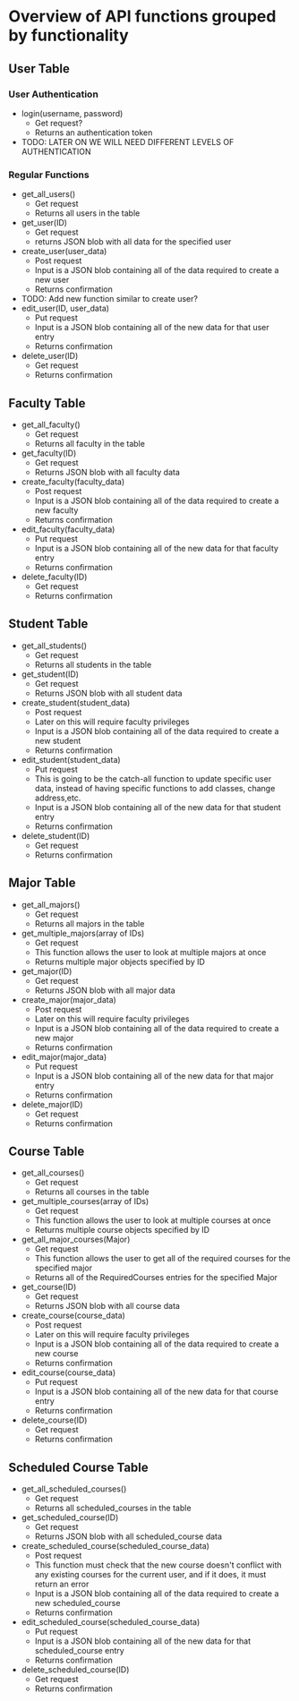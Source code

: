 # Overview of API functions grouped by functionality

## User Table
### User Authentication
- login(username, password)
    - Get request?
    - Returns an authentication token
- TODO: LATER ON WE WILL NEED DIFFERENT LEVELS OF AUTHENTICATION

### Regular Functions
- get_all_users()
    - Get request
    - Returns all users in the table
- get_user(ID)
    - Get request
    - returns JSON blob with all data for the specified user
- create_user(user_data)
    - Post request
    - Input is a JSON blob containing all of the data required to create a new user
    - Returns confirmation
- TODO: Add new function similar to create user?
- edit_user(ID, user_data)
    - Put request
    - Input is a JSON blob containing all of the new data for that user entry
    - Returns confirmation
- delete_user(ID)
    - Get request
    - Returns confirmation

## Faculty Table
- get_all_faculty()
    - Get request
    - Returns all faculty in the table
- get_faculty(ID)
    - Get request
    - Returns JSON blob with all faculty data
- create_faculty(faculty_data)
    - Post request
    - Input is a JSON blob containing all of the data required to create a new faculty
    - Returns confirmation
- edit_faculty(faculty_data)
    - Put request
    - Input is a JSON blob containing all of the new data for that faculty entry
    - Returns confirmation
- delete_faculty(ID)
    - Get request
    - Returns confirmation

## Student Table
- get_all_students()
    - Get request
    - Returns all students in the table
- get_student(ID)
    - Get request
    - Returns JSON blob with all student data
- create_student(student_data)
    - Post request
    - Later on this will require faculty privileges
    - Input is a JSON blob containing all of the data required to create a new student
    - Returns confirmation
- edit_student(student_data)
    - Put request
    - This is going to be the catch-all function to update specific user data, instead of having specific functions to add classes, change address,etc.
    - Input is a JSON blob containing all of the new data for that student entry
    - Returns confirmation
- delete_student(ID)
    - Get request
    - Returns confirmation

## Major Table
- get_all_majors()
    - Get request
    - Returns all majors in the table
- get_multiple_majors(array of IDs)
    - Get request
    - This function allows the user to look at multiple majors at once
    - Returns multiple major objects specified by ID
- get_major(ID)
    - Get request
    - Returns JSON blob with all major data
- create_major(major_data)
    - Post request
    - Later on this will require faculty privileges
    - Input is a JSON blob containing all of the data required to create a new major
    - Returns confirmation
- edit_major(major_data)
    - Put request
    - Input is a JSON blob containing all of the new data for that major entry
    - Returns confirmation
- delete_major(ID)
    - Get request
    - Returns confirmation

## Course Table
- get_all_courses()
    - Get request
    - Returns all courses in the table
- get_multiple_courses(array of IDs)
    - Get request
    - This function allows the user to look at multiple courses at once
    - Returns multiple course objects specified by ID
- get_all_major_courses(Major)
    - Get request
    - This function allows the user to get all of the required courses for the specified major
    - Returns all of the RequiredCourses entries for the specified Major
- get_course(ID)
    - Get request
    - Returns JSON blob with all course data
- create_course(course_data)
    - Post request
    - Later on this will require faculty privileges
    - Input is a JSON blob containing all of the data required to create a new course
    - Returns confirmation
- edit_course(course_data)
    - Put request
    - Input is a JSON blob containing all of the new data for that course entry
    - Returns confirmation
- delete_course(ID)
    - Get request
    - Returns confirmation

## Scheduled Course Table
- get_all_scheduled_courses()
    - Get request
    - Returns all scheduled_courses in the table
- get_scheduled_course(ID)
    - Get request
    - Returns JSON blob with all scheduled_course data
- create_scheduled_course(scheduled_course_data)
    - Post request
    - This function must check that the new course doesn't conflict with any existing courses for the current user, and if it does, it must return an error
    - Input is a JSON blob containing all of the data required to create a new scheduled_course
    - Returns confirmation
- edit_scheduled_course(scheduled_course_data)
    - Put request
    - Input is a JSON blob containing all of the new data for that scheduled_course entry
    - Returns confirmation
- delete_scheduled_course(ID)
    - Get request
    - Returns confirmation
